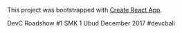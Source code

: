 This project was bootstrapped with [Create React App](https://github.com/facebookincubator/create-react-app).

DevC Roadshow #1 SMK 1 Ubud December 2017
#devcbali
